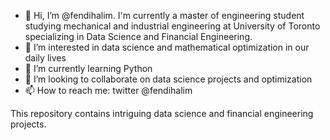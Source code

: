 - 👋 Hi, I’m @fendihalim. I'm currently a master of engineering student studying mechanical and industrial engineering at University of Toronto specializing in Data Science and Financial Engineering.
- 👀 I’m interested in data science and mathematical optimization in our daily lives
- 🌱 I’m currently learning Python
- 💞️ I’m looking to collaborate on data science projects and optimization
- 📫 How to reach me: twitter @fendihalim

<!---
fendihalim/fendihalim is a ✨ special ✨ repository because its `README.md` (this file) appears on your GitHub profile.
You can click the Preview link to take a look at your changes.
--->

This repository contains intriguing data science and financial engineering projects.
